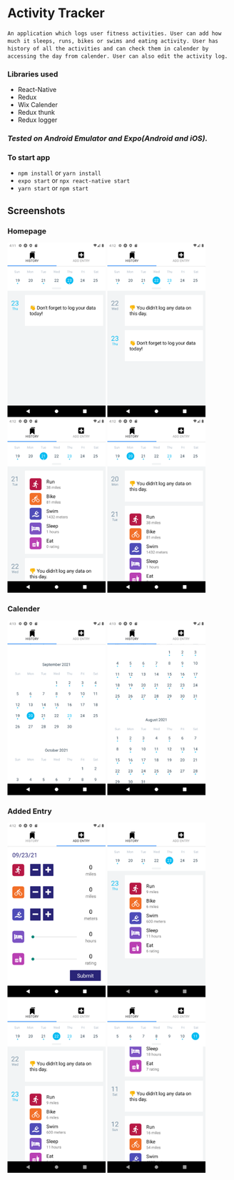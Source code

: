# Activity Tracker

`An application which logs user fitness activities. User can add how much it sleeps, runs, bikes or swims and eating activity. User has history of all the activities and can check them in calender by accessing the day from calender. User can also edit the activity log.`

### Libraries used
- React-Native
- Redux
- Wix Calender
- Redux thunk
- Redux logger

### *Tested on Android Emulator and Expo(Android and iOS).*

### To start app
- `npm install` or `yarn install`
- `expo start` or `npx react-native start`
- `yarn start` or `npm start`

## Screenshots

### Homepage
<img src="images/todayHomepage.png" alt="drawing" width="220"/>
<img src="images/nodatalogged.png" alt="drawing" width="220"/>
<img src="images/dataloggedpreviously.png" alt="drawing" width="220"/>
<img src="images/history.png" alt="drawing" width="220"/>

### Calender
<img src="images/calender.png" alt="drawing" width="220"/>
<img src="images/historycalender.png" alt="drawing" width="220"/>

### Added Entry
<img src="images/addentry.png" alt="drawing" width="220"/>
<img src="images/todaydatalogged.png" alt="drawing" width="220"/>
<img src="images/statechanged.png" alt="drawing" width="220"/>
<img src="images/previousdate.png" alt="drawing" width="220"/>

